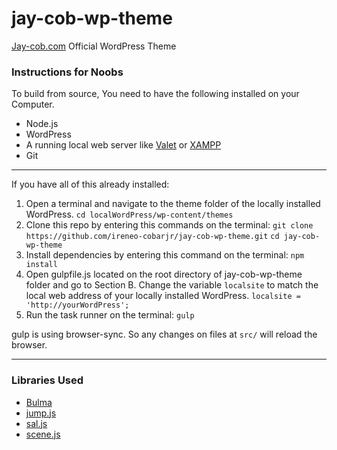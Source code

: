 # jay-cob-wp-theme
[Jay-cob.com](https://Jay-cob.com) Official WordPress Theme

### Instructions for Noobs
To build from source, You need to have the following installed on your Computer.

- Node.js
- WordPress
- A running local web server like [Valet](https://laravel.com/docs/5.8/valet) or [XAMPP](https://www.apachefriends.org/index.html)
- Git
* * *
If you have all of this already installed:
1. Open a terminal and navigate to the theme folder of the locally installed WordPress. 
 `cd localWordPress/wp-content/themes`
2. Clone this repo by entering this commands on the terminal:
`git clone https://github.com/ireneo-cobarjr/jay-cob-wp-theme.git`
`cd jay-cob-wp-theme`
3. Install dependencies by entering this command on the terminal:
`npm install`
4. Open gulpfile.js located on the root directory of jay-cob-wp-theme folder and go to Section B. Change the variable `localsite` to match the local web address of your locally installed WordPress.
`localsite = 'http://yourWordPress';`
5. Run the task runner on the terminal:
`gulp`


gulp is using browser-sync. So any changes on files at `src/` will reload the browser.
* * *

### Libraries Used

- [Bulma](https://bulma.io)
- [jump.js](http://callmecavs.com/jump.js/)
- [sal.js](https://mciastek.github.io/sal/)
- [scene.js](https://daybrush.com/scenejs/)
